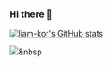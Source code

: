 ### Hi there 👋
[![liam-kor's GitHub stats](https://github-readme-stats.vercel.app/api?username=liam-kor)](https://github.com/anuraghazra/github-readme-stats)

<img src="https://img.shields.io/badge/typescript-3178C6?style=flat-square&logo=Typescript&logoColor=white"/></a>&nbsp
<!--
**liam-kor/liam-kor** is a ✨ _special_ ✨ repository because its `README.md` (this file) appears on your GitHub profile.

Here are some ideas to get you started:

- 🔭 I’m currently working on ...
- 🌱 I’m currently learning ...
- 👯 I’m looking to collaborate on ...
- 🤔 I’m looking for help with ...
- 💬 Ask me about ...
- 📫 How to reach me: ...
- 😄 Pronouns: ...
- ⚡ Fun fact: ...
-->
